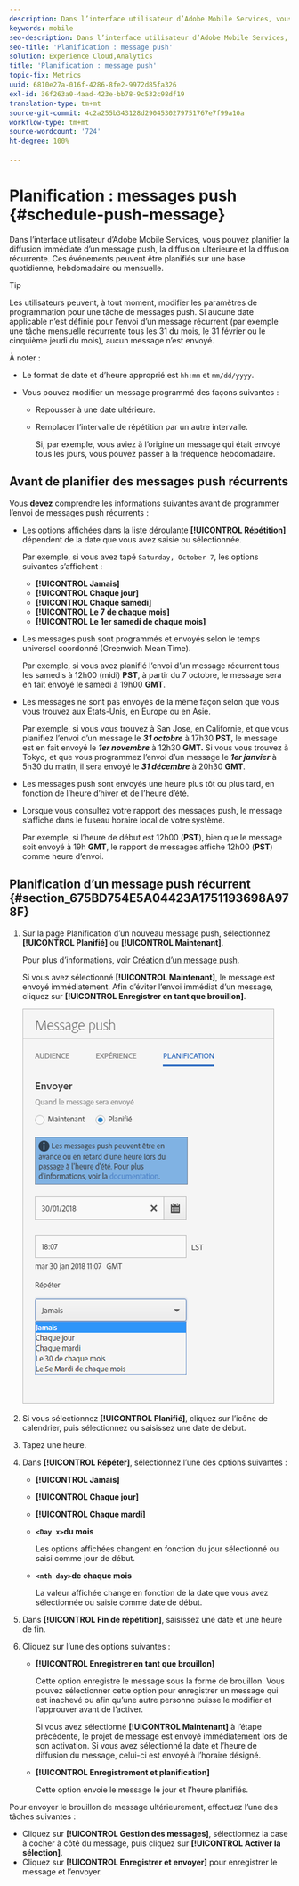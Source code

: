 ```yaml
---
description: Dans l’interface utilisateur d’Adobe Mobile Services, vous pouvez planifier la diffusion immédiate d’un message push, la diffusion ultérieure et la diffusion récurrente. Ces événements peuvent être planifiés sur une base quotidienne, hebdomadaire ou mensuelle.
keywords: mobile
seo-description: Dans l’interface utilisateur d’Adobe Mobile Services, vous pouvez planifier la diffusion immédiate d’un message push, la diffusion ultérieure et la diffusion récurrente. Ces événements peuvent être planifiés sur une base quotidienne, hebdomadaire ou mensuelle.
seo-title: 'Planification : message push'
solution: Experience Cloud,Analytics
title: 'Planification : message push'
topic-fix: Metrics
uuid: 6810e27a-016f-4286-8fe2-9972d85fa326
exl-id: 36f263a0-4aad-423e-bb78-9c532c98df19
translation-type: tm+mt
source-git-commit: 4c2a255b343128d2904530279751767e7f99a10a
workflow-type: tm+mt
source-wordcount: '724'
ht-degree: 100%

---
```


# Planification : messages push {#schedule-push-message}

Dans l’interface utilisateur d’Adobe Mobile Services, vous pouvez planifier la diffusion immédiate d’un message push, la diffusion ultérieure et la diffusion récurrente. Ces événements peuvent être planifiés sur une base quotidienne, hebdomadaire ou mensuelle.

>[!TIP]
>
>Les utilisateurs peuvent, à tout moment, modifier les paramètres de programmation pour une tâche de messages push. Si aucune date applicable n’est définie pour l’envoi d’un message récurrent (par exemple une tâche mensuelle récurrente tous les 31 du mois, le 31 février ou le cinquième jeudi du mois), aucun message n’est envoyé.

À noter :

* Le format de date et d’heure approprié est `hh:mm` et `mm/dd/yyyy`.

* Vous pouvez modifier un message programmé des façons suivantes :

   * Repousser à une date ultérieure.
   * Remplacer l’intervalle de répétition par un autre intervalle.

      Si, par exemple, vous aviez à l’origine un message qui était envoyé tous les jours, vous pouvez passer à la fréquence hebdomadaire.

## Avant de planifier des messages push récurrents

Vous **devez** comprendre les informations suivantes avant de programmer l’envoi de messages push récurrents :

* Les options affichées dans la liste déroulante **[!UICONTROL Répétition]** dépendent de la date que vous avez saisie ou sélectionnée.

   Par exemple, si vous avez tapé `Saturday, October 7`, les options suivantes s’affichent :

   * **[!UICONTROL Jamais]**
   * **[!UICONTROL Chaque jour]**
   * **[!UICONTROL Chaque samedi]**
   * **[!UICONTROL Le 7 de chaque mois]**
   * **[!UICONTROL Le 1er samedi de chaque mois]**

* Les messages push sont programmés et envoyés selon le temps universel coordonné (Greenwich Mean Time).

   Par exemple, si vous avez planifié l’envoi d’un message récurrent tous les samedis à 12h00 (midi) **PST**, à partir du 7 octobre, le message sera en fait envoyé le samedi à 19h00 **GMT**.
* Les messages ne sont pas envoyés de la même façon selon que vous vous trouvez aux États-Unis, en Europe ou en Asie.

   Par exemple, si vous vous trouvez à San Jose, en Californie, et que vous planifiez l’envoi d’un message le ***31 octobre*** à 17h30 **PST**, le message est en fait envoyé le ***1er novembre*** à 12h30 **GMT.** Si vous vous trouvez à Tokyo, et que vous programmez l’envoi d’un message le ***1er janvier*** à 5h30 du matin, il sera envoyé le ***31 décembre*** à 20h30 **GMT**.
* Les messages push sont envoyés une heure plus tôt ou plus tard, en fonction de l’heure d’hiver et de l’heure d’été.
* Lorsque vous consultez votre rapport des messages push, le message s’affiche dans le fuseau horaire local de votre système.

   Par exemple, si l’heure de début est 12h00 (**PST**), bien que le message soit envoyé à 19h **GMT**, le rapport de messages affiche 12h00 (**PST**) comme heure d’envoi.

## Planification d’un message push récurrent {#section_675BD754E5A04423A1751193698A978F}

1. Sur la page Planification d’un nouveau message push, sélectionnez **[!UICONTROL Planifié]** ou **[!UICONTROL Maintenant]**.

   Pour plus d’informations, voir [Création d’un message push](/help/using/in-app-messaging/t-create-push-message/t-create-push-message.md).

   Si vous avez sélectionné **[!UICONTROL Maintenant]**, le message est envoyé immédiatement. Afin d’éviter l’envoi immédiat d’un message, cliquez sur **[!UICONTROL Enregistrer en tant que brouillon]**.

   ![](assets/schedule-push-message.png)

1. Si vous sélectionnez **[!UICONTROL Planifié]**, cliquez sur l’icône de calendrier, puis sélectionnez ou saisissez une date de début.
1. Tapez une heure. 
1. Dans **[!UICONTROL Répéter]**, sélectionnez l’une des options suivantes :

   * **[!UICONTROL Jamais]**
   * **[!UICONTROL Chaque jour]**
   * **[!UICONTROL Chaque mardi]**
   * **`<Day x>`du mois**

      Les options affichées changent en fonction du jour sélectionné ou saisi comme jour de début.
   * **`<nth day>`de chaque mois**

      La valeur affichée change en fonction de la date que vous avez sélectionnée ou saisie comme date de début.

1. Dans **[!UICONTROL Fin de répétition]**, saisissez une date et une heure de fin.
1. Cliquez sur l’une des options suivantes :

   * **[!UICONTROL Enregistrer en tant que brouillon]**

      Cette option enregistre le message sous la forme de brouillon. Vous pouvez sélectionner cette option pour enregistrer un message qui est inachevé ou afin qu’une autre personne puisse le modifier et l’approuver avant de l’activer.

      Si vous avez sélectionné **[!UICONTROL Maintenant]** à l’étape précédente, le projet de message est envoyé immédiatement lors de son activation. Si vous avez sélectionné la date et l’heure de diffusion du message, celui-ci est envoyé à l’horaire désigné.

   * **[!UICONTROL Enregistrement et planification]**

      Cette option envoie le message le jour et l’heure planifiés.

Pour envoyer le brouillon de message ultérieurement, effectuez l’une des tâches suivantes :

* Cliquez sur **[!UICONTROL Gestion des messages]**, sélectionnez la case à cocher à côté du message, puis cliquez sur **[!UICONTROL Activer la sélection]**.
* Cliquez sur **[!UICONTROL Enregistrer et envoyer]** pour enregistrer le message et l’envoyer.
